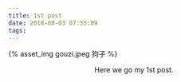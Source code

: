 ```yaml
---
title: 1st post
date: 2018-08-03 07:55:09
tags:
---
```


{% asset_img gouzi.jpeg 狗子 %}

<p align="center">
Here we go my 1st post.
</p>
